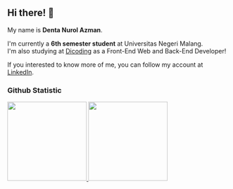 ## Hi there! 👋

My name is **Denta Nurol Azman**.<br>

I'm currently a **6th semester student** at Universitas Negeri Malang.<br>
I'm also studying at [Dicoding](https://www.dicoding.com/) as a Front-End Web and Back-End Developer!<br>

If you interested to know more of me, you can follow my account at [LinkedIn](https://www.linkedin.com/in/denta-azman-23a6bb2b4/).

### Github Statistic
<p align="left">
<a href="https://github.com/DentaAzman">
  <img height="180em" src="https://github-readme-stats-eight-theta.vercel.app/api?username=DentaAzman&show_icons=true&theme=algolia&include_all_commits=true&count_private=true"/>
  <img height="180em" src="https://github-readme-stats-eight-theta.vercel.app/api/top-langs/?username=DentaAzman&layout=compact&layout=compact&theme=algolia"/>
</a>
</p>
<!--
**DentaAzman/DentaAzman** is a ✨ _special_ ✨ repository because its `README.md` (this file) appears on your GitHub profile.

Here are some ideas to get you started:

- 🔭 I’m currently working on ...
- 🌱 I’m currently learning ...
- 👯 I’m looking to collaborate on ...
- 🤔 I’m looking for help with ...
- 💬 Ask me about ...
- 📫 How to reach me: ...
- 😄 Pronouns: ...
- ⚡ Fun fact: ...
-->
